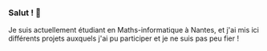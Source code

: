 ### Salut ! 👋

Je suis actuellement étudiant en Maths-informatique à Nantes, et j'ai mis ici différents projets auxquels j'ai pu participer et je ne suis pas peu fier !

<!--
**PassWorld44/PassWorld44** is a ✨ _special_ ✨ repository because its `README.md` (this file) appears on your GitHub profile.

Here are some ideas to get you started:

- 🔭 I’m currently working on ...
- 🌱 I’m currently learning ...
- 👯 I’m looking to collaborate on ...
- 🤔 I’m looking for help with ...
- 💬 Ask me about ...
- 📫 How to reach me: ...
- 😄 Pronouns: ...
- ⚡ Fun fact: ...
-->

